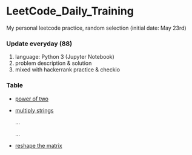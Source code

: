 # LeetCode_Daily_Training
My personal leetcode practice, random selection (initial date: May 23rd)
### Update everyday (88)
1) language: Python 3 (Jupyter Notebook)
2) problem description & solution 
3) mixed with hackerrank practice & checkio
### Table
* [power of two](https://github.com/xlyue92/LeetCode_Daily_Training/blob/master/%20power%20of%20two.ipynb)
* [multiply strings](https://github.com/xlyue92/LeetCode_Daily_Training/blob/master/multiply%20strings.ipynb)

     ...
     
     ...
   
* [reshape the matrix](https://github.com/xlyue92/LeetCode_Daily_Training/blob/master/reshape%20the%20matrix.ipynb)
